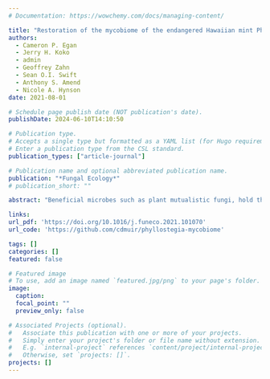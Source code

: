 ```yaml
---
# Documentation: https://wowchemy.com/docs/managing-content/

title: "Restoration of the mycobiome of the endangered Hawaiian mint Phyllostegia kaalaensis increases its resistance to a common powdery mildew"
authors: 
  - Cameron P. Egan
  - Jerry H. Koko
  - admin
  - Geoffrey Zahn
  - Sean O.I. Swift
  - Anthony S. Amend
  - Nicole A. Hynson
date: 2021-08-01

# Schedule page publish date (NOT publication's date).
publishDate: 2024-06-10T14:10:50

# Publication type.
# Accepts a single type but formatted as a YAML list (for Hugo requirements).
# Enter a publication type from the CSL standard.
publication_types: ["article-journal"]

# Publication name and optional abbreviated publication name.
publication: "*Fungal Ecology*"
# publication_short: ""

abstract: "Beneficial microbes such as plant mutualistic fungi, hold the promise of ameliorating challenges faced in native plant conservation such as disease management. As an alternative to costly chemical pest control, conservation efforts could potentially harness the benefits of plant mutualistic fungi to aid in defense and disease resistance, but there are few tests of this notion. We set out to test the efficacy of controlling a common foliar pathogen, the powdery mildew Neoerysiphe galeopsidis, by inoculating the endangered Hawaiian plant species Phyllostegia kaalaensis with potentially beneficial members of its wild-type mycobiome. We tested whether inoculating plants with above or belowground fungal mutualists, or both, led to increased disease resistance in the host. We found that while all treatments reduced average disease incidence, colonization by the foliar yeast Moesziomyces aphidis was the only treatment to do so significantly. These results provide an exciting new strategy for plant conservation practices."

links:
url_pdf: 'https://doi.org/10.1016/j.funeco.2021.101070'
url_code: 'https://github.com/cdmuir/phyllostegia-mycobiome'

tags: []
categories: []
featured: false

# Featured image
# To use, add an image named `featured.jpg/png` to your page's folder. 
image:
  caption: 
  focal_point: ""
  preview_only: false

# Associated Projects (optional).
#   Associate this publication with one or more of your projects.
#   Simply enter your project's folder or file name without extension.
#   E.g. `internal-project` references `content/project/internal-project/index.md`.
#   Otherwise, set `projects: []`.
projects: []
---
```

